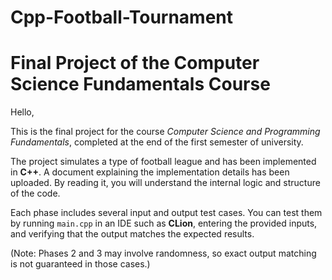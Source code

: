 # Cpp-Football-Tournament
# Final Project of the Computer Science Fundamentals Course

Hello,

This is the final project for the course *Computer Science and Programming Fundamentals*, completed at the end of the first semester of university.

The project simulates a type of football league and has been implemented in **C++**. A document explaining the implementation details has been uploaded. By reading it, you will understand the internal logic and structure of the code.

Each phase includes several input and output test cases. You can test them by running `main.cpp` in an IDE such as **CLion**, entering the provided inputs, and verifying that the output matches the expected results.

(Note: Phases 2 and 3 may involve randomness, so exact output matching is not guaranteed in those cases.)
